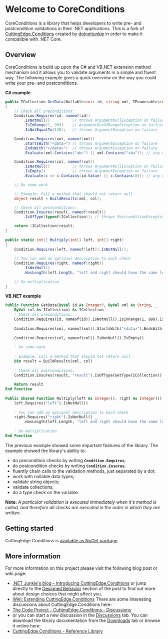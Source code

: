 # Welcome to CoreConditions
CoreConditions is a library that helps developers to write pre- and postcondition validations in their .NET applications. This is a fork of [CuttingEdge.Conditions](https://github.com/dotnetjunkie/cuttingedge.conditions) created by [dotnetjunkie](https://github.com/dotnetjunkie) in order to make it compatible with .NET Core.

## Overview
CoreConditions is build up upon the C# and VB.NET extension method mechanism and it allows you to validate arguments in a simple and fluent way. The following example gives a quick overview on the way you could write your pre- and postconditions.

**C# example**
``` c#
public ICollection GetData(Nullable<int> id, string xml, IEnumerable<int> col)
{
    // Check all preconditions:
    Condition.Requires(id, nameof(id))
        .IsNotNull()          // throws ArgumentNullException on failure
        .IsInRange(1, 999)    // ArgumentOutOfRangeException on failure
        .IsNotEqualTo(128);   // throws ArgumentException on failure

    Condition.Requires(xml, nameof(xml))
        .StartsWith("<data>") // throws ArgumentException on failure
        .EndsWith("</data>")  // throws ArgumentException on failure
        .Evaluate(xml.Contains("abc") || xml.Contains("cba")); // arg ex

    Condition.Requires(col, nameof(col))
        .IsNotNull()          // throws ArgumentNullException on failure
        .IsEmpty()            // throws ArgumentException on failure
        .Evaluate(c => c.Contains(id.Value) || c.Contains(0)); // arg ex

    // Do some work

    // Example: Call a method that should not return null
    object result = BuildResults(xml, col);

    // Check all postconditions:
    Condition.Ensures(result, nameof(result))
        .IsOfType(typeof(ICollection)); // throws PostconditionException on failure

    return (ICollection)result;
}
    
public static int[] Multiply(int[] left, int[] right)
{
    Condition.Requires(left, nameof(left)).IsNotNull();
    
    // You can add an optional description to each check
    Condition.Requires(right, nameof(right))
        .IsNotNull()
        .HasLength(left.Length, "left and right should have the same length");
    
    // Do multiplication
}
```

**VB.NET example**
``` vb
Public Function GetData(ByVal id As Integer?, ByVal xml As String, _
    ByVal col As ICollection) As ICollection
    ' Check all preconditions:
    Condition.Requires(id, nameof(id)).IsNotNull().IsInRange(1, 999).IsNotEqualTo(128)
    
    Condition.Requires(xml, nameof(xml)).StartsWith("<data>").EndsWith("</data>")
    
    Condition.Requires(col, nameof(col)).IsNotNull().IsEmpty()
    
    ' Do some work
   
    ' Example: Call a method that should not return null
    Dim result = BuildResults(xml, col)
    
    ' Check all postconditions:
    Condition.Ensures(result, "result").IsOfType(GetType(ICollection))
    
    Return result
End Function
    
Public Shared Function Multiply(left As Integer(), right As Integer()) As Integer()
    left.Requires("left").IsNotNull()
    
    ' You can add an optional description to each check
    right.Requires("right").IsNotNull() _
        .HasLength(left.Length, "left and right should have the same length")
    
    ' Do multiplication
End Function
```

The previous example showed some important features of the library. The example showed the library's ability to:

* do precondition checks by writing **`Condition.Requires`**;
* do postcondition checks by writing **`Condition.Ensures`**;
* fluently chain calls to the validation methods, just separated by a dot;
* work with nullable data types;
* validate string objects;
* validate collections;
* do a type check on the variable.

**Note:** _A particular validation is executed immediately when it's method is called, and therefore all checks are executed in the order in which they are written._

## Getting started
CuttingEdge Conditions is [available as NuGet package](https://www.nuget.org/packages/CoreConditions/). 

## More information
For more information on this project please visit the following blog post or wiki page:
* [.NET Junkie's blog - Introducing CuttingEdge.Conditions](http://www.cuttingedge.it/blogs/steven/pivot/entry.php?id=38) or jump directly to the [Designed Behavior](http://www.cuttingedge.it/blogs/steven/pivot/entry.php?id=38#Designed_Behavior) section of the post to find out more about design choices that might affect you.
* [Wiki: Extending CuttingEdge.Conditions](https://github.com/dotnetjunkie/cuttingedge.conditions/wiki/Extending-CuttingEdge.Conditions)
There are some interesting discussions about CuttingEdge.Conditions here:
* [The Code Project - CuttingEdge.Conditions - Discussions](http://www.codeproject.com/KB/library/conditions.aspx#_comments)
* or you can start a new discussion in the [Discussions](http://conditions.codeplex.com/Thread/List.aspx) tab.
You can download the library documentation from the [Downloads](http://conditions.codeplex.com/Release/ProjectReleases.aspx) tab or browse it online here:
* [CuttingEdge.Conditions - Reference Library](http://conditions.cuttingedge.it/ReferenceLibrary/)
